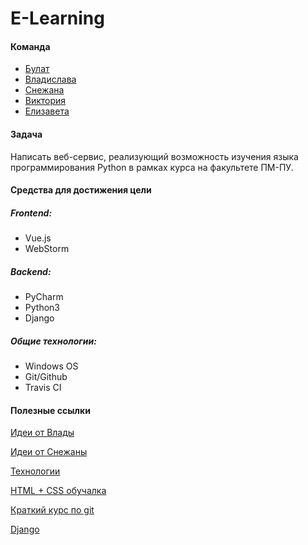 # E-Learning

#### Команда
 - [Булат](https://vk.com/id221040552)
 - [Владислава](https://vk.com/id262759986)
 - [Снежана](https://vk.com/snejanochka)
 - [Виктория](https://vk.com/id93141726)
 - [Елизавета](https://vk.com/id142906019)

#### Задача
  Написать веб-сервис, реализующий возможность изучения языка программирования Python в рамках курса на факультете ПМ-ПУ.

#### Средства для достижения цели
  ##### Frontend:
  - Vue.js
  - WebStorm
  ##### Backend:
  - PyCharm
  - Python3
  - Django
  ##### Общие технологии:
  - Windows OS
  - Git/Github
  - Travis CI


#### Полезные ссылки 

[Идеи от Влады](https://docs.google.com/document/d/1sDDCtETxznTV05diTGJTrnaWie2v0sr33fwHWNfIMzk/edit)

[Идеи от Снежаны](https://docs.google.com/document/d/1yNO0v8arFV1fd0ohC56sdPaJ6A5sPguaios8rAzKql4/edit)

[Технологии](https://docs.google.com/spreadsheets/d/1m4p9vhjGmtcfD2Pj-E9EKJB2-egoiqjfA8umrv5QmZ0/edit?usp=sharing)

[HTML + CSS обучалка](https://htmlacademy.ru/demos/1#step1)

[Краткий курс по git](https://githowto.com/)

[Django](https://djangobook.com/django-tutorials/django-overview/)
